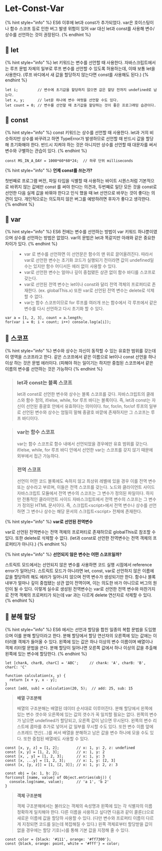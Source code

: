 # Let-Const-Var

{% hint style="info" %}
ES6 이후에 let과 const가 추가되었다. var은 호이스팅이나 함수 스코프 등로 인한 버그 발생 위험이 있어 var 대신 let과 const를 사용해 변수/상수를 선언하는 것이 권장된다.
{% endhint %}

## 🐇 let

{% hint style="info" %}
let 키워드는 변수를 선언할 때 사용한다. 자바스크립트에서는 루프 문법 자체의 일부로 루프 변수를 선언할 수 있도록 허용하는데, 이때 보통 let을 사용한다. (루프 바디에서 새 값을 할당하지 않는다면 const를 사용해도 된다.)
{% endhint %}

```
let i;         // 변수에 초기값을 할당하지 않으면 값은 할당 전까지 undefined로 남는다.
let x, y;      // let문 하나에 변수 여럿을 선언할 수도 있다.
let count = 0; // 변수를 선언할 때 초기값을 할당하는 것이 좋은 프로그래밍 습관이다.
```

## 🐇 const

{% hint style="info" %}
const 키워드는 상수를 선언할 때 사용한다. let과 거의 비슷하지만 상수를 바꾸려고 하면 TypeError가 발생하므로 선언할 때 반드시 값을 할당해 초기화해야 한다. 반드시 지켜야 하는 것은 아니지만 상수를 선언할 때 대문자를 써서 변수와 구별하는 관습이 있다.&#x20;
{% endhint %}

```
const MS_IN_A_DAY = 1000*60*60*24;  // 하루 단위 milliseconds 
```

{% hint style="info" %}
**언제 const를 쓰는가?**

첫번째로 프로그램 버전, 파일 타입을 식별할 때 사용하는 바이트 시퀀스처럼 기본적으로 바뀌지 않는 값에만 const 를 써야 한다는 의견과, 두번째로 일단 모든 것을 const로 선언한 다음 실제 값을 바꿔야 한다고 인식 했을 때 let 선언으로 바꾸는 것이 좋다는 의견이 있다. 개인적으로는 의도하지 않은 버그를 예방하려면 후자가 좋다고 생각한다.
{% endhint %}

## 🐇 **var**&#x20;

{% hint style="info" %}
ES6 전에는 변수를 선언하는 방법이 var 키워드 하나뿐이였으며 상수를 선언하는 방법은 없었다. var의 문법은 let과 똑같지만 아래와 같은 중요한 차이가 있다.
{% endhint %}

> * var 로 변수를 선언하면 이 선언문은 함수의 맨 위로 끌어올려진다. 따라서 var로 선언한 변수는 초기화 코드가 실행되기 전이라면 값이 undefined일수는 있지만 함수 어디서든 에러 없이 사용할 수 있다.
> * var로 선언한 변수는 얼마나 깊이 중첩됐든 상관 없이 함수 바디를 스코프로 갖는다.
> * var로 선언된 전역 변수는 let이나 const와 달리 전역 객체의 프로퍼티로 존재한다. (ex. globalThis.x) 또한 var로 선언된 전역 변수는 delete로 삭제할 수 없다.
> * var는 함수 스코프이므로 for 루프를 여러개 쓰는 함수에서 각 루프에서 같은 변수를 다시 선언하고 다시 초기화 할 수 있다.

```
var a = [1, 2, 3], count = a.length;
for(var i = 0; i < count; i++) console.log(a[i]);
```

## 🐇 스코프

{% hint style="info" %}
변수와 상수는 자신이 동작할 수 있는 유효한 범위를 갖는데 이 영역을 스코프라고 한다. 같은 스코프에서 같은 이름으로 let이나 const 선언을 하나 이상 하는 것은 문법 에러이다. (피해야 하는 일이기는 하지만 중첩된 스코프에서 같은 이름의 변수를 선언하는 것은 가능하다
{% endhint %}

> ### **let과 const는 블록 스코프**
>
> let과 const로 선언한 변수와 상수는 블록 스코프를 갖다. 자바스크립트의 클래스와 함수 정의, if/else, while, for 루프 바디는 블록이다. 즉, let과 const는 자신이 선언된 중괄호 안에서 유효하다는 의미이다. for, for/in, for/of 루프의 일부로 선언된 변수와 상수는 엄밀히 말해 중괄호 바깥에 존재하지만 그 스코프는 루프 바디이다.

> ### var는 함수 스코프
>
> var는 함수 스코프로 함수 내에서 선언되었을 경우에만 유효 범위를 갖는다. if/else, while, for 루프 바디 안에서 선언한 var는 스코프를 갖지 않기 때문에 외부에서 접근 가능하다.&#x20;

> ### 전역 스코프
>
> 선언이 어떤 코드 블록에도 속하지 않고 최상위 레벨에 있을 경우 이를 전역 변수 또는 상수라고 부르며, 이들은 전역 스코프를 갖는다. 노드와 클라이언트 사이드 자바스크립트 모듈에서 전역 변수의 스코프는 그 변수가 정의된 파일이다. 하지만 전통적인 클라이언트 사이드 자바스크립트에서 전역 변수의 스코프는 그 변수가 정의된 HTML 문서이다. 즉, 스크립트\<script>에서 전역 변수나 상수를 선언하면 그 변수나 상수는 해당 문서의 스크립트\<script> 전체에 존재한다.

{% hint style="info" %}
**var로 선언된 전역변수**

var로 선언된 전역변수는 전역 객체의 프로퍼티로 존재하므로 globalThis로 참조할 수 있다. 또한 delete로 삭제할 수 없다. (let과 const로 선언한 전역변수는 전역 객체의 프로퍼티가 아니다.)&#x20;
{% endhint %}

{% hint style="info" %}
**선언되지 않은 변수는 어떤 스코프일까?**

스트릭트 모드에서는 선언되지 않은 변수를 사용하면 코드 실행 시점에서 reference error가 일어난다. 스트릭트 모드가 아니라면 let, const, var로 선언하지 않은 이름에 값을 할당하려 해도 에러가 일어나지 않으며 전역 변수가 생성되기만 한다. 함수나 블록 내부가 얼마나 깊이 중첩됐는 상관 없이 전역이며, 이는 의도한 바가 아니므로 버그의 원인이 될 수 있다.  이렇게 실수로 생성된 전역변수는 var로 선언한 전역 변수와 마찬가지로 전역 객체의 프로퍼티가 되는데 var 과는 다르게 delete 연산자로 삭제할 수 있다.
{% endhint %}

## 🐇 분해 할당

{% hint style="info" %}
ES6 에서는 선언과 할당을 합친 일종의 복합 문법을 도입했으며 이를 분해 할당이라고 한다. 분해 할당에서 할당 연산자의 오른쪽에 있는 값에는 이터러블 객체가 들어올 수 있다. 왼쪽에 있는 값은 하나 이상의 변수 이름이며 배열이나 객체 리터럴 문법을 쓴다. 분해 할당이 일어나면 오른쪽 값에서 하나 이상의 값을 추출해 왼쪽에 있는 변수에 할당한다.
{% endhint %}

```
let [charA, charB, charC] = 'ABC';     // charA: 'A', charB: 'B', charC: 'C'

function calculation(x, y) {
  return [x + y, x - y];
}
const [add, sub] = calculation(20, 5);  // add: 25, sub: 15
```

> **배열 구조분해**
>
> 배열의 구조분해는 배열된 데이터 순서대로 이루어진다. 분해 할당에서 왼쪽에 있는 변수 갯수와 오른쪽에 있는 값의 갯수가 꼭 일치할 필요는 없다. 왼쪽의 변수가 남으면 undefined가 할당되고, 오른쪽 값이 남으면 무시된다. 왼쪽의 변수 리스트에 콤마를 추가로 넣어서 값 일부를 무시할 수도 있다. 또한 변수 이름 앞에 스프레드 연산(...)를 써서 배열을 분해하고 남은 값을 변수 하나에 모을 수도 있다. 또한 중첩된 배열에도 사용할 수 있다.

```
const [x, y, z] = [1, 2];        // x: 1, y: 2, z: undefined
const [x, y] = [1, 2, 3];        // x: 1, y: 2
const [x, , y] = [1, 2, 3];      // x: 1, y: 3
const [x, ...y] = [1, 2, 3];     // x: 1, y: [2, 3]
const [x, [y, z]] = [1, [2, 3]]; // x: 1, y: 2, z: 3

const obj = {a: 1, b: 2};
for(const [name, value] of Object.entries(obj)) {
  console.log(name, value);      // 'a 1', 'b 2'
} 
```

> **객체 구조분해**
>
> 객체 구조분해에서는 불러오는 객체의 속성명과 왼쪽에 있는 각 식별자의 이름 정확하게 일치해야 한다. 다른 이름을 사용하고 싶다면 다음과 같이 콜론(:)으로 새로운 이름에 값을 할당하 사용할 수 있다. (다만 변수와 프로퍼티 이름이 다르게 지정되면 코드를 읽는데 복잡해질 수 있다.) 왼쪽 객체로부터 할당받을 값이 없을 경우에는 할당 기호(=)를 통해 기본 값을 지정해 줄 수 있다.

```
const color = {black: '#111', orange: '#ff7300'};
const {black, orange: point, white = '#fff'} = color; 
```
